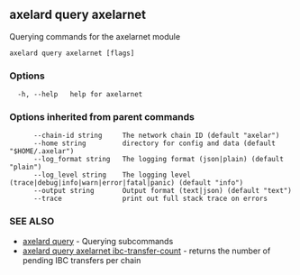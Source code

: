 ## axelard query axelarnet

Querying commands for the axelarnet module

```
axelard query axelarnet [flags]
```

### Options

```
  -h, --help   help for axelarnet
```

### Options inherited from parent commands

```
      --chain-id string     The network chain ID (default "axelar")
      --home string         directory for config and data (default "$HOME/.axelar")
      --log_format string   The logging format (json|plain) (default "plain")
      --log_level string    The logging level (trace|debug|info|warn|error|fatal|panic) (default "info")
      --output string       Output format (text|json) (default "text")
      --trace               print out full stack trace on errors
```

### SEE ALSO

- [axelard query](/cli-docs/v0_31_1/axelard_query) - Querying subcommands
- [axelard query axelarnet ibc-transfer-count](/cli-docs/v0_31_1/axelard_query_axelarnet_ibc-transfer-count) - returns the number of pending IBC transfers per chain
